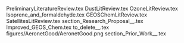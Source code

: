 PreliminaryLiteratureReview.tex
DustLitReview.tex
OzoneLitReview.tex
Isoprene_and_formaldehyde.tex
GEOSChemLitReview.tex
SatellitesLitReview.tex
section_Research_Proposal__.tex
Improved_GEOS_Chem.tex
to_delete__.tex
figures/AeronetGood/AeronetGood.png
section_Prior_Work__.tex
